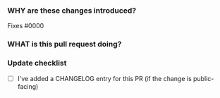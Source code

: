 <!--
  ☝️How to write a good PR title:
  - Prefix it with [Feature] (if applicable)
  - Start with a verb, for example: Add, Delete, Improve, Fix…
  - Give as much context as necessary and as little as possible
  - Use a draft PR while it’s a work in progress
-->

### WHY are these changes introduced?

Fixes #0000 <!-- link to issue if one exists -->

<!--
  Context about the problem that’s being addressed.
-->

### WHAT is this pull request doing?

<!--
  Summary of the changes committed.
  Before / after screenshots appreciated for UI changes.
-->

### Update checklist
<!--
  Ideally, CHANGELOG entries should be in the format
  `* [#PR](PR URL): Message`. You should consider adding your PR
  and then making the CHANGELOG update once you know the PR number.
-->
- [ ] I've added a CHANGELOG entry for this PR (if the change is public-facing)
